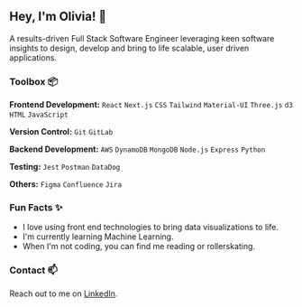 ## Hey, I'm Olivia! 👋 

A results-driven Full Stack Software Engineer leveraging keen software insights to design, develop and bring to life scalable, user driven applications.

### Toolbox 📦

**Frontend Development:** `React` `Next.js` `CSS` `Tailwind` `Material-UI` `Three.js` `d3` `HTML` `JavaScript`
 
**Version Control:** `Git` `GitLab`

**Backend Development:** `AWS` `DynamoDB` `MongoDB` `Node.js` `Express` `Python`

**Testing:** `Jest` `Postman` `DataDog`

**Others:** `Figma` `Confluence` `Jira`
 
### Fun Facts ✨

- I love using front end technologies to bring data visualizations to life.
- I'm currently learning Machine Learning.
- When I'm not coding, you can find me reading or rollerskating.

### Contact 📫 

Reach out to me on [LinkedIn](https://www.linkedin.com/in/oliviawilcox007/). 

